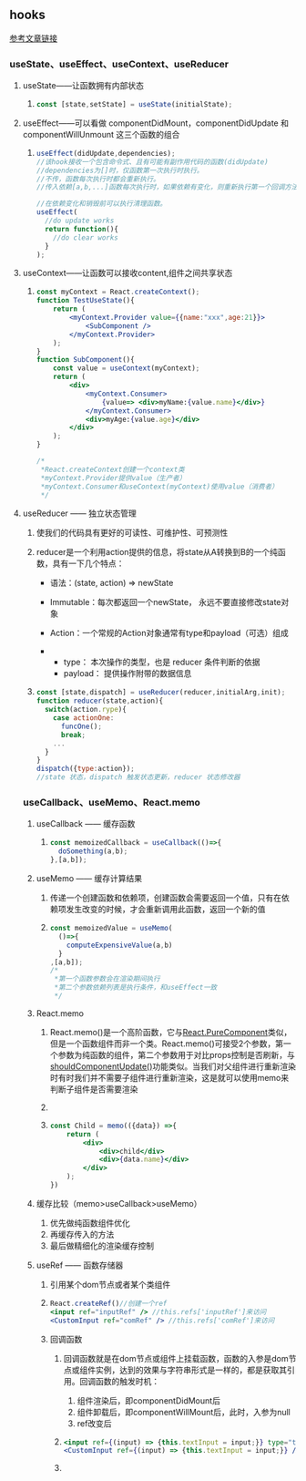 ## hooks

[参考文章链接](https://zhuanlan.zhihu.com/p/486496578)

### useState、useEffect、useContext、useReducer

1. useState——让函数拥有内部状态

   1. ```jsx
      const [state,setState] = useState(initialState);
      ```

2. useEffect——可以看做 componentDidMount，componentDidUpdate 和 componentWillUnmount 这三个函数的组合

   1. ```jsx
      useEffect(didUpdate,dependencies);
      //该hook接收一个包含命令式、且有可能有副作用代码的函数(didUpdate)
      //dependencies为[]时，仅函数第一次执行时执行。
      //不传，函数每次执行时都会重新执行。
      //传入依赖[a,b,...]函数每次执行时，如果依赖有变化，则重新执行第一个回调方法。
      
      //在依赖变化和销毁前可以执行清理函数。
      useEffect(
        //do update works
        return function(){
          //do clear works
        }
      );
      ```

3. useContext——让函数可以接收content,组件之间共享状态

   1. ```jsx
      const myContext = React.createContext();
      function TestUseState(){
          return (
              <myContext.Provider value={{name:"xxx",age:21}}>
                  <SubComponent />
              </myContext.Provider>
          );
      }
      function SubComponent(){
          const value = useContext(myContext);
          return (
              <div>
                  <myContext.Consumer>
                      {value=> <div>myName:{value.name}</div>}
                  </myContext.Consumer>
                  <div>myAge:{value.age}</div>
              </div>
          );
      }
      
      /*
       *React.createContext创建一个context类
       *myContext.Provider提供value（生产者）
       *myContext.Consumer和useContext(myContext)使用value（消费者）
       */
      ```

4. useReducer —— 独立状态管理

   1. 使我们的代码具有更好的可读性、可维护性、可预测性

   2. reducer是一个利用action提供的信息，将state从A转换到B的一个纯函数，具有一下几个特点：

      - 语法：(state, action) => newState

      - Immutable：每次都返回一个newState， 永远不要直接修改state对象

      - Action：一个常规的Action对象通常有type和payload（可选）组成

      - - type： 本次操作的类型，也是 reducer 条件判断的依据
        - payload： 提供操作附带的数据信息

   3. ```jsx
      const [state,dispatch] = useReducer(reducer,initialArg,init);
      function reducer(state,action){
        switch(action.rype){
          case actionOne:
            funcOne();
            break;
          ...
        }
      }
      dispatch({type:action});
      //state 状态，dispatch 触发状态更新，reducer 状态修改器
      ```

   ### useCallback、useMemo、React.memo

   1. useCallback —— 缓存函数

      1. ```jsx
         const memoizedCallback = useCallback(()=>{
           doSomething(a,b);
         },[a,b]);
         ```

   2. useMemo —— 缓存计算结果

      1. 传递一个创建函数和依赖项，创建函数会需要返回一个值，只有在依赖项发生改变的时候，才会重新调用此函数，返回一个新的值

      2. ```jsx
         const memoizedValue = useMemo(
           ()=>{
             computeExpensiveValue(a,b)
           }
         ,[a,b]);
         /*
          *第一个函数参数会在渲染期间执行
          *第二个参数依赖列表是执行条件，和useEffect一致
          */
         ```

   3. React.memo

      1. React.memo()是一个高阶函数，它与[React.PureComponent](https://link.zhihu.com/?target=https%3A//links.jianshu.com/go%3Fto%3Dhttps%3A%2F%2Freactjs.org%2Fdocs%2Freact-api.html%23reactpurecomponent)类似，但是一个函数组件而非一个类。React.memo()可接受2个参数，第一个参数为纯函数的组件，第二个参数用于对比props控制是否刷新，与[shouldComponentUpdate()](https://link.zhihu.com/?target=https%3A//links.jianshu.com/go%3Fto%3Dhttps%3A%2F%2Freactjs.org%2Fdocs%2Freact-component.html%23shouldcomponentupdate)功能类似。当我们对父组件进行重新渲染时有时我们并不需要子组件进行重新渲染，这是就可以使用memo来判断子组件是否需要渲染

      2. 

      3. ```jsx
         const Child = memo(({data}) =>{
             return (
                 <div>
                     <div>child</div>
                     <div>{data.name}</div>
                 </div>
             );
         })
         ```

   4. 缓存比较（memo>useCallback>useMemo）

      1. 优先做纯函数组件优化
      2. 再缓存传入的方法
      3. 最后做精细化的渲染缓存控制

   5. useRef —— 函数存储器

      1. 引用某个dom节点或者某个类组件

      2. ```jsx
         React.createRef()//创建一个ref
         <input ref="inputRef" /> //this.refs['inputRef']来访问
         <CustomInput ref="comRef" /> //this.refs['comRef']来访问
         ```

      3. 回调函数

         1. 回调函数就是在dom节点或组件上挂载函数，函数的入参是dom节点或组件实例，达到的效果与字符串形式是一样的，都是获取其引用。回调函数的触发时机：

            1. 组件渲染后，即componentDidMount后
            2.  组件卸载后，即componentWillMount后，此时，入参为null
            3.  ref改变后

         2. ```jsx
            <input ref={(input) => {this.textInput = input;}} type="text" />//1.dom节点上使用回调函数
            <CustomInput ref={(input) => {this.textInput = input;}} /> //2.类组件上使用
            ```

         3. 